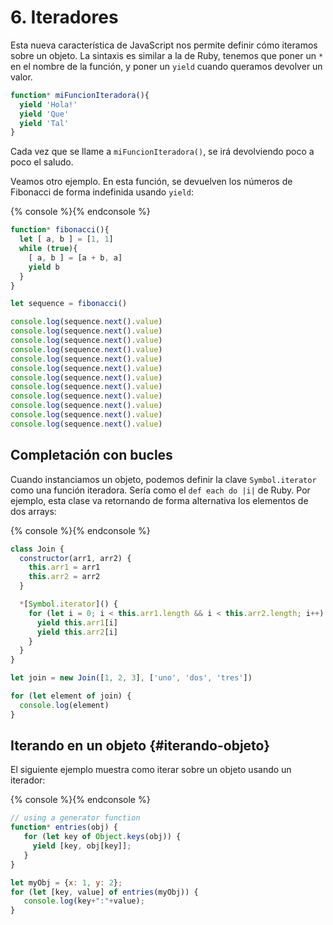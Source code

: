 # 6. Iteradores

Esta nueva característica de JavaScript nos permite definir cómo iteramos sobre un objeto. La sintaxis es similar a la de Ruby, tenemos que poner un `*` en el nombre de la función, y poner un `yield` cuando queramos devolver un valor.

```JavaScript
function* miFuncionIteradora(){
  yield 'Hola!'
  yield 'Que'
  yield 'Tal'
}
```

Cada vez que se llame a `miFuncionIteradora()`, se irá devolviendo poco a poco el saludo.

Veamos otro ejemplo. En esta función, se devuelven los números de Fibonacci de forma indefinida usando `yield`:

{% console %}{% endconsole %}

```JavaScript
function* fibonacci(){
  let [ a, b ] = [1, 1]
  while (true){
    [ a, b ] = [a + b, a]
    yield b
  }
}

let sequence = fibonacci()

console.log(sequence.next().value)
console.log(sequence.next().value)
console.log(sequence.next().value)
console.log(sequence.next().value)
console.log(sequence.next().value)
console.log(sequence.next().value)
console.log(sequence.next().value)
console.log(sequence.next().value)
console.log(sequence.next().value)
console.log(sequence.next().value)
console.log(sequence.next().value)
console.log(sequence.next().value)
```

## Completación con bucles

Cuando instanciamos un objeto, podemos definir la clave `Symbol.iterator` como una función iteradora. Sería como el `def each do |i|` de Ruby. Por ejemplo, esta clase va retornando de forma alternativa los elementos de dos arrays:

{% console %}{% endconsole %}

```JavaScript
class Join {
  constructor(arr1, arr2) {
    this.arr1 = arr1
    this.arr2 = arr2
  }

  *[Symbol.iterator]() {
    for (let i = 0; i < this.arr1.length && i < this.arr2.length; i++) {
      yield this.arr1[i]
      yield this.arr2[i]
    }
  }
}

let join = new Join([1, 2, 3], ['uno', 'dos', 'tres'])

for (let element of join) {
  console.log(element)
}
```

## Iterando en un objeto {#iterando-objeto}

El siguiente ejemplo muestra como iterar sobre un objeto usando un iterador:

{% console %}{% endconsole %}

```JavaScript
// using a generator function
function* entries(obj) {
   for (let key of Object.keys(obj)) {
     yield [key, obj[key]];
   }
}

let myObj = {x: 1, y: 2};
for (let [key, value] of entries(myObj)) {
   console.log(key+":"+value);
}
```
